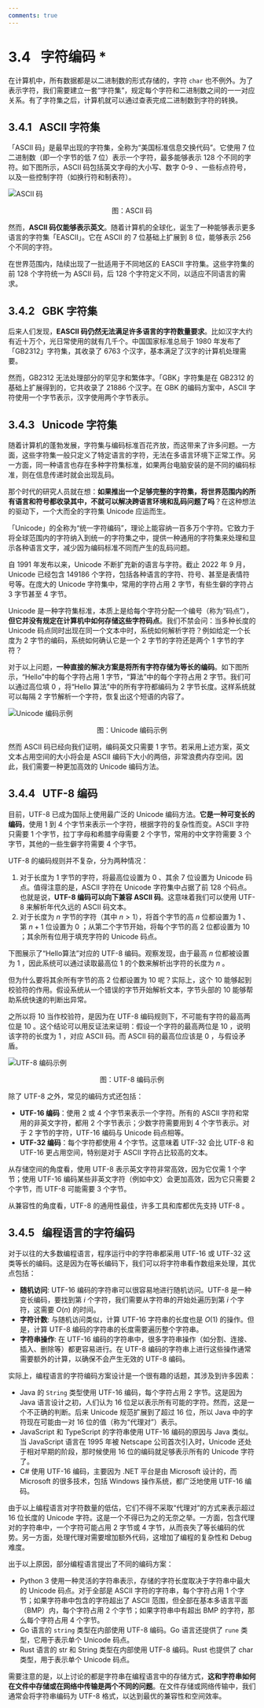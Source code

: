 ```yaml
---
comments: true
---
```


# 3.4 &nbsp; 字符编码 *

在计算机中，所有数据都是以二进制数的形式存储的，字符 `char` 也不例外。为了表示字符，我们需要建立一套“字符集”，规定每个字符和二进制数之间的一一对应关系。有了字符集之后，计算机就可以通过查表完成二进制数到字符的转换。

## 3.4.1 &nbsp; ASCII 字符集

「ASCII 码」是最早出现的字符集，全称为“美国标准信息交换代码”。它使用 7 位二进制数（即一个字节的低 7 位）表示一个字符，最多能够表示 128 个不同的字符。如下图所示，ASCII 码包括英文字母的大小写、数字 0-9 、一些标点符号，以及一些控制字符（如换行符和制表符）。

![ASCII 码](character_encoding.assets/ascii_table.png)

<p align="center"> 图：ASCII 码 </p>

然而，**ASCII 码仅能够表示英文**。随着计算机的全球化，诞生了一种能够表示更多语言的字符集「EASCII」。它在 ASCII 的 7 位基础上扩展到 8 位，能够表示 256 个不同的字符。

在世界范围内，陆续出现了一批适用于不同地区的 EASCII 字符集。这些字符集的前 128 个字符统一为 ASCII 码，后 128 个字符定义不同，以适应不同语言的需求。

## 3.4.2 &nbsp; GBK 字符集

后来人们发现，**EASCII 码仍然无法满足许多语言的字符数量要求**。比如汉字大约有近十万个，光日常使用的就有几千个。中国国家标准总局于 1980 年发布了「GB2312」字符集，其收录了 6763 个汉字，基本满足了汉字的计算机处理需要。

然而，GB2312 无法处理部分的罕见字和繁体字。「GBK」字符集是在 GB2312 的基础上扩展得到的，它共收录了 21886 个汉字。在 GBK 的编码方案中，ASCII 字符使用一个字节表示，汉字使用两个字节表示。

## 3.4.3 &nbsp; Unicode 字符集

随着计算机的蓬勃发展，字符集与编码标准百花齐放，而这带来了许多问题。一方面，这些字符集一般只定义了特定语言的字符，无法在多语言环境下正常工作。另一方面，同一种语言也存在多种字符集标准，如果两台电脑安装的是不同的编码标准，则在信息传递时就会出现乱码。

那个时代的研究人员就在想：**如果推出一个足够完整的字符集，将世界范围内的所有语言和符号都收录其中，不就可以解决跨语言环境和乱码问题了吗**？在这种想法的驱动下，一个大而全的字符集 Unicode 应运而生。

「Unicode」的全称为“统一字符编码”，理论上能容纳一百多万个字符。它致力于将全球范围内的字符纳入到统一的字符集之中，提供一种通用的字符集来处理和显示各种语言文字，减少因为编码标准不同而产生的乱码问题。

自 1991 年发布以来，Unicode 不断扩充新的语言与字符。截止 2022 年 9 月，Unicode 已经包含 149186 个字符，包括各种语言的字符、符号、甚至是表情符号等。在庞大的 Unicode 字符集中，常用的字符占用 2 字节，有些生僻的字符占 3 字节甚至 4 字节。

Unicode 是一种字符集标准，本质上是给每个字符分配一个编号（称为“码点”），**但它并没有规定在计算机中如何存储这些字符码点**。我们不禁会问：当多种长度的 Unicode 码点同时出现在同一个文本中时，系统如何解析字符？例如给定一个长度为 2 字节的编码，系统如何确认它是一个 2 字节的字符还是两个 1 字节的字符？

对于以上问题，**一种直接的解决方案是将所有字符存储为等长的编码**。如下图所示，“Hello”中的每个字符占用 1 字节，“算法”中的每个字符占用 2 字节。我们可以通过高位填 0 ，将“Hello 算法”中的所有字符都编码为 2 字节长度。这样系统就可以每隔 2 字节解析一个字符，恢复出这个短语的内容了。

![Unicode 编码示例](character_encoding.assets/unicode_hello_algo.png)

<p align="center"> 图：Unicode 编码示例 </p>

然而 ASCII 码已经向我们证明，编码英文只需要 1 字节。若采用上述方案，英文文本占用空间的大小将会是 ASCII 编码下大小的两倍，非常浪费内存空间。因此，我们需要一种更加高效的 Unicode 编码方法。

## 3.4.4 &nbsp; UTF-8 编码

目前，UTF-8 已成为国际上使用最广泛的 Unicode 编码方法。**它是一种可变长的编码**，使用 1 到 4 个字节来表示一个字符，根据字符的复杂性而变。ASCII 字符只需要 1 个字节，拉丁字母和希腊字母需要 2 个字节，常用的中文字符需要 3 个字节，其他的一些生僻字符需要 4 个字节。

UTF-8 的编码规则并不复杂，分为两种情况：

1. 对于长度为 1 字节的字符，将最高位设置为 $0$ 、其余 7 位设置为 Unicode 码点。值得注意的是，ASCII 字符在 Unicode 字符集中占据了前 128 个码点。也就是说，**UTF-8 编码可以向下兼容 ASCII 码**。这意味着我们可以使用 UTF-8 来解析年代久远的 ASCII 码文本。
2. 对于长度为 $n$ 字节的字符（其中 $n > 1$），将首个字节的高 $n$ 位都设置为 $1$ 、第 $n + 1$ 位设置为 $0$ ；从第二个字节开始，将每个字节的高 2 位都设置为 $10$ ；其余所有位用于填充字符的 Unicode 码点。

下图展示了“Hello算法”对应的 UTF-8 编码。观察发现，由于最高 $n$ 位都被设置为 $1$ ，因此系统可以通过读取最高位 $1$ 的个数来解析出字符的长度为 $n$ 。

但为什么要将其余所有字节的高 2 位都设置为 $10$ 呢？实际上，这个 $10$ 能够起到校验符的作用。假设系统从一个错误的字节开始解析文本，字节头部的 $10$ 能够帮助系统快速的判断出异常。

之所以将 $10$ 当作校验符，是因为在 UTF-8 编码规则下，不可能有字符的最高两位是 $10$ 。这个结论可以用反证法来证明：假设一个字符的最高两位是 $10$ ，说明该字符的长度为 $1$ ，对应 ASCII 码。而 ASCII 码的最高位应该是 $0$ ，与假设矛盾。

![UTF-8 编码示例](character_encoding.assets/utf-8_hello_algo.png)

<p align="center"> 图：UTF-8 编码示例 </p>

除了 UTF-8 之外，常见的编码方式还包括：

- **UTF-16 编码**：使用 2 或 4 个字节来表示一个字符。所有的 ASCII 字符和常用的非英文字符，都用 2 个字节表示；少数字符需要用到 4 个字节表示。对于 2 字节的字符，UTF-16 编码与 Unicode 码点相等。
- **UTF-32 编码**：每个字符都使用 4 个字节。这意味着 UTF-32 会比 UTF-8 和 UTF-16 更占用空间，特别是对于 ASCII 字符占比较高的文本。

从存储空间的角度看，使用 UTF-8 表示英文字符非常高效，因为它仅需 1 个字节；使用 UTF-16 编码某些非英文字符（例如中文）会更加高效，因为它只需要 2 个字节，而 UTF-8 可能需要 3 个字节。

从兼容性的角度看，UTF-8 的通用性最佳，许多工具和库都优先支持 UTF-8 。

## 3.4.5 &nbsp; 编程语言的字符编码

对于以往的大多数编程语言，程序运行中的字符串都采用 UTF-16 或 UTF-32 这类等长的编码。这是因为在等长编码下，我们可以将字符串看作数组来处理，其优点包括：

- **随机访问**: UTF-16 编码的字符串可以很容易地进行随机访问。UTF-8 是一种变长编码，要找到第 $i$ 个字符，我们需要从字符串的开始处遍历到第 $i$ 个字符，这需要 $O(n)$ 的时间。
- **字符计数**: 与随机访问类似，计算 UTF-16 字符串的长度也是 $O(1)$ 的操作。但是，计算 UTF-8 编码的字符串的长度需要遍历整个字符串。
- **字符串操作**: 在 UTF-16 编码的字符串中，很多字符串操作（如分割、连接、插入、删除等）都更容易进行。在 UTF-8 编码的字符串上进行这些操作通常需要额外的计算，以确保不会产生无效的 UTF-8 编码。

实际上，编程语言的字符编码方案设计是一个很有趣的话题，其涉及到许多因素：

- Java 的 `String` 类型使用 UTF-16 编码，每个字符占用 2 字节。这是因为 Java 语言设计之初，人们认为 16 位足以表示所有可能的字符。然而，这是一个不正确的判断。后来 Unicode 规范扩展到了超过 16 位，所以 Java 中的字符现在可能由一对 16 位的值（称为“代理对”）表示。
- JavaScript 和 TypeScript 的字符串使用 UTF-16 编码的原因与 Java 类似。当 JavaScript 语言在 1995 年被 Netscape 公司首次引入时，Unicode 还处于相对早期的阶段，那时候使用 16 位的编码就足够表示所有的 Unicode 字符了。
- C# 使用 UTF-16 编码，主要因为 .NET 平台是由 Microsoft 设计的，而 Microsoft 的很多技术，包括 Windows 操作系统，都广泛地使用 UTF-16 编码。

由于以上编程语言对字符数量的低估，它们不得不采取“代理对”的方式来表示超过 16 位长度的 Unicode 字符。这是一个不得已为之的无奈之举。一方面，包含代理对的字符串中，一个字符可能占用 2 字节或 4 字节，从而丧失了等长编码的优势。另一方面，处理代理对需要增加额外代码，这增加了编程的复杂性和 Debug 难度。

出于以上原因，部分编程语言提出了不同的编码方案：

- Python 3 使用一种灵活的字符串表示，存储的字符长度取决于字符串中最大的 Unicode 码点。对于全部是 ASCII 字符的字符串，每个字符占用 1 个字节；如果字符串中包含的字符超出了 ASCII 范围，但全部在基本多语言平面（BMP）内，每个字符占用 2 个字节；如果字符串中有超出 BMP 的字符，那么每个字符占用 4 个字节。
- Go 语言的 `string` 类型在内部使用 UTF-8 编码。Go 语言还提供了 `rune` 类型，它用于表示单个 Unicode 码点。
- Rust 语言的 str 和 String 类型在内部使用 UTF-8 编码。Rust 也提供了 char 类型，用于表示单个 Unicode 码点。

需要注意的是，以上讨论的都是字符串在编程语言中的存储方式，**这和字符串如何在文件中存储或在网络中传输是两个不同的问题**。在文件存储或网络传输中，我们通常会将字符串编码为 UTF-8 格式，以达到最优的兼容性和空间效率。
